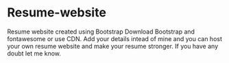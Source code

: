 # Resume-website
Resume website created using Bootstrap
Download Bootstrap and fontawesome or use CDN.
Add your details intead of mine and you can host your own resume website and make your resume stronger.
If you have any doubt let me know.
